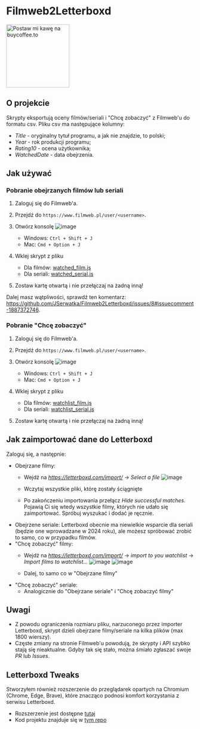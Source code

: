 # Filmweb2Letterboxd
<a href="https://buycoffee.to/jserwatka" target="_blank"><img src="https://buycoffee.to/btn/buycoffeeto-btn-primary.svg" style="width: 169px" alt="Postaw mi kawę na buycoffee.to"></a>
## O projekcie

Skrypty eksportują oceny filmów/seriali i "Chcę zobaczyć" z Filmweb'u do formatu csv.
Pliku csv ma następujące kolumny:

- _Title_ - oryginalny tytuł programu, a jak nie znajdzie, to polski;
- _Year_ - rok produkcji programu;
- _Rating10_ - ocena użytkownika;
- _WatchedDate_ - data obejrzenia.

## Jak używać

### Pobranie obejrzanych filmów lub seriali

1. Zaloguj się do Filmweb'a.
2. Przejdź do `https://www.filmweb.pl/user/<username>`.
3. Otwórz konsolę
       ![image](https://github.com/JSerwatka/Filmweb2Letterboxd/assets/33938646/2b4ce2e1-0556-4fbd-b29c-1cb957918ca4)

    - Windows: `Ctrl + Shift + J`
    - Mac: `Cmd + Option + J`
5. Wklej skrypt z pliku 
    - Dla filmów: [watched_film.js](https://github.com/JSerwatka/Filmweb2Letterboxd/blob/master/watched_film.js)
    - Dla seriali: [watched_serial.js](https://github.com/JSerwatka/Filmweb2Letterboxd/blob/master/watched_serial.js)
6. Zostaw kartę otwartą i nie przełączaj na żadną inną!

Dalej masz wątpliwości, sprawdź ten komentarz: https://github.com/JSerwatka/Filmweb2Letterboxd/issues/8#issuecomment-1887372746.

### Pobranie "Chcę zobaczyć" 

1. Zaloguj się do Filmweb'a.
2. Przejdź do `https://www.filmweb.pl/user/<username>`.
3. Otwórz konsolę
       ![image](https://github.com/JSerwatka/Filmweb2Letterboxd/assets/33938646/ced6335c-e391-4715-85ee-1ed95bfa0d9e)

    - Windows: `Ctrl + Shift + J`
    - Mac: `Cmd + Option + J`
5. Wklej skrypt z pliku 
    - Dla filmów: [watchlist_film.js](https://github.com/JSerwatka/Filmweb2Letterboxd/blob/master/watchlist_film.js)
    - Dla seriali: [watchlist_serial.js](https://github.com/JSerwatka/Filmweb2Letterboxd/blob/master/watchlist_serial.js)
6. Zostaw kartę otwartą i nie przełączaj na żadną inną!

## Jak zaimportować dane do Letterboxd
Zaloguj się, a następnie:
- Obejrzane filmy: 
    - Wejdź na _https://letterboxd.com/import/_ -> _Select a file_
          ![image](https://github.com/JSerwatka/Filmweb2Letterboxd/assets/33938646/12695a0f-2340-4b51-b0fc-0eb230c6dfc5)

    - Wczytaj wszystkie pliki, którę zostały ściągnięte
    - Po zakończeniu importowania przełącz _Hide successful matches_. Pojawią Ci się wtedy wszystkie filmy, których nie udało się zaimportować. Spróbuj wyszukać i dodać je ręcznie.
- Obejrzene seriale: Letterboxd obecnie ma niewielkie wsparcie dla seriali (będzie one wprowadzane w 2024 roku), ale możesz spróbować zrobić to samo, co w przypadku filmów.
- "Chcę zobaczyć" filmy:
    - Wejdź na _https://letterboxd.com/import/_ -> _import to you watchlist_ -> _Import films to watchlist..._
      ![image](https://github.com/JSerwatka/Filmweb2Letterboxd/assets/33938646/2f9c02b0-efe1-4bc6-bfeb-409fd7adb5b5)
        ![image](https://github.com/JSerwatka/Filmweb2Letterboxd/assets/33938646/c63743a3-515b-42ca-bba7-c381b75b480d)

    - Dalej, to samo co w "Obejrzane filmy"
- "Chcę zobaczyć" seriale:
    - Analogicznie do "Obejrzane seriale" i "Chcę zobaczyć filmy"

## Uwagi

- Z powodu ograniczenia rozmiaru pliku, narzuconego przez importer Letterboxd, skrypt dzieli obejrzane filmy/seriale na kilka plików (max 1800 wierszy).
- Częste zmiany na stronie Filmweb'u powodują, że skrypty i API szybko stają się nieaktualne. Gdyby tak się stało, można śmiało zgłaszać swoje _PR_ lub _Issues_.

## Letterboxd Tweaks
Stworzyłem również rozszerzenie do przeglądarek opartych na Chromium (Chrome, Edge, Brave), które znacząco podnosi komfort korzystania z serwisu Letterboxd. 
- Rozszerzenie jest dostępne [tutaj](https://chromewebstore.google.com/detail/letterboxd-tweaks/hopfbphfhmjgdnedoldfpbhepohibfkj)
- Kod projektu znajduje się w [tym repo](https://github.com/JSerwatka/letterboxd-tweaks)

